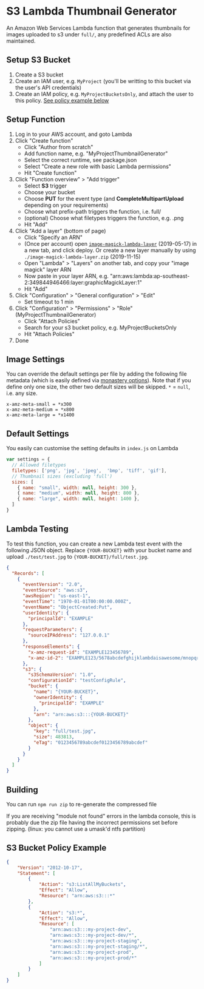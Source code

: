 # S3 Lambda Thumbnail Generator

An Amazon Web Services Lambda function that generates thumbnails for images uploaded to s3 under `full/`, any predefined ACLs are also maintained.

## Setup S3 Bucket

1. Create a S3 bucket
1. Create an IAM user, e.g. `MyProject` (you'll be writting to this bucket via the user's API credentials)
2. Create an IAM policy, e.g. `MyProjectBucketsOnly`, and attach the user to this policy. [See policy example below](#s3-bucket-policy-example)

## Setup Function

1. Log in to your AWS account, and goto Lambda
2. Click "Create function"
    - Click "Author from scratch"
    - Add function name, e.g. "MyProjectThumbnailGenerator"
    - Select the correct runtime, see package.json
    - Select "Create a new role with basic Lambda permissions"
    - Hit "Create function"
3. Click "Function overview" > "Add trigger"
    - Select **S3** trigger
    - Choose your bucket
    - Choose **PUT** for the event type (and **CompleteMultipartUpload** depending on your requirements)
    - Choose what prefix-path triggers the function, i.e. full/
    - (optional) Choose what filetypes triggers the function, e.g. .png
    - Hit "Add"
4. Click "Add a layer" (bottom of page)
    - Click "Specify an ARN"
    - (Once per account) open [`image-magick-lambda-layer`](https://serverlessrepo.aws.amazon.com/applications/us-east-1/145266761615/image-magick-lambda-layer) (2019-05-17) in a new tab, and click deploy. Or create a new layer manually by using `./image-magick-lambda-layer.zip` (2019-11-15)
    - Open "Lambda" > "Layers" on another tab, and copy your "image magick" layer ARN
    - Now paste in your layer ARN, e.g. "arn:aws:lambda:ap-southeast-2:349844946466:layer:graphicMagickLayer:1"
    - Hit "Add"
5. Click "Configuration" > "General configuration" > "Edit"
    - Set timeout to 1 min
5. Click "Configuration" > "Permissions" > "Role" (MyProjectThumbnailGenerator)
    - Click "Attach Policies"
    - Search for your s3 bucket policy, e.g. MyProjectBucketsOnly
    - Hit "Attach Policies"
6. Done

## Image Settings

You can override the default settings per file by adding the following file metadata (which is easily defined via [monastery options](https://boycce.github.io/monastery/image-plugin.html)). Note that if you define only one size, the other two default sizes will be skipped. `*` = `null`, i.e. any size.
```
x-amz-meta-small = *x300
x-amz-meta-medium = *x800
x-amz-meta-large = *x1400
```

## Default Settings

You easily can customise the setting defaults in `index.js` on Lambda
```js
var settings = {
  // Allowed filetypes
  filetypes: ['png', 'jpg', 'jpeg',  'bmp', 'tiff', 'gif'],
  // Thumbnail sizes (excluding 'full')
  sizes: [
    { name: "small", width: null, height: 300 },
    { name: "medium", width: null, height: 800 },
    { name: "large", width: null, height: 1400 },
  ]
}
```

## Lambda Testing

To test this function, you can create a new Lambda test event with the following JSON object. Replace `{YOUR-BUCKET}`
 with your bucket name and upload `./test/test.jpg` to `{YOUR-BUCKET}/full/test.jpg`.

```json
{
  "Records": [
    {
      "eventVersion": "2.0",
      "eventSource": "aws:s3",
      "awsRegion": "us-east-1",
      "eventTime": "1970-01-01T00:00:00.000Z",
      "eventName": "ObjectCreated:Put",
      "userIdentity": {
        "principalId": "EXAMPLE"
      },
      "requestParameters": {
        "sourceIPAddress": "127.0.0.1"
      },
      "responseElements": {
        "x-amz-request-id": "EXAMPLE123456789",
        "x-amz-id-2": "EXAMPLE123/5678abcdefghijklambdaisawesome/mnopqrstuvwxyzABCDEFGH"
      },
      "s3": {
        "s3SchemaVersion": "1.0",
        "configurationId": "testConfigRule",
        "bucket": {
          "name": "{YOUR-BUCKET}",
          "ownerIdentity": {
            "principalId": "EXAMPLE"
          },
          "arn": "arn:aws:s3:::{YOUR-BUCKET}"
        },
        "object": {
          "key": "full/test.jpg",
          "size": 483813,
          "eTag": "0123456789abcdef0123456789abcdef"
        }
      }
    }
  ]
}
```

## Building

You can run `npm run zip` to re-generate the compressed file

If you are receiving "module not found" errors in the lambda console, this is probably due the zip file having the incorrect permissions set before zipping. (linux: you cannot use a umask'd ntfs partition)

## S3 Bucket Policy Example
```json
{
    "Version": "2012-10-17",
    "Statement": [
        {
            "Action": "s3:ListAllMyBuckets",
            "Effect": "Allow",
            "Resource": "arn:aws:s3:::*"
        },
        {
            "Action": "s3:*",
            "Effect": "Allow",
            "Resource": [
                "arn:aws:s3:::my-project-dev",
                "arn:aws:s3:::my-project-dev/*",
                "arn:aws:s3:::my-project-staging",
                "arn:aws:s3:::my-project-staging/*",
                "arn:aws:s3:::my-project-prod",
                "arn:aws:s3:::my-project-prod/*"
            ]
        }
    ]
}
```
